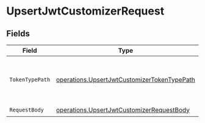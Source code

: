 # UpsertJwtCustomizerRequest


## Fields

| Field                                                                                                      | Type                                                                                                       | Required                                                                                                   | Description                                                                                                | Example                                                                                                    |
| ---------------------------------------------------------------------------------------------------------- | ---------------------------------------------------------------------------------------------------------- | ---------------------------------------------------------------------------------------------------------- | ---------------------------------------------------------------------------------------------------------- | ---------------------------------------------------------------------------------------------------------- |
| `TokenTypePath`                                                                                            | [operations.UpsertJwtCustomizerTokenTypePath](../../models/operations/upsertjwtcustomizertokentypepath.md) | :heavy_check_mark:                                                                                         | The token type to create a JWT customizer for.                                                             |                                                                                                            |
| `RequestBody`                                                                                              | [operations.UpsertJwtCustomizerRequestBody](../../models/operations/upsertjwtcustomizerrequestbody.md)     | :heavy_check_mark:                                                                                         | N/A                                                                                                        | {}                                                                                                         |